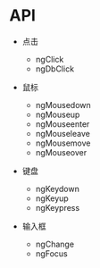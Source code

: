 # API
- 点击

    - ngClick
    - ngDbClick

- 鼠标

    - ngMousedown
    - ngMouseup
    - ngMouseenter
    - ngMouseleave
    - ngMousemove
    - ngMouseover

- 键盘

    - ngKeydown
    - ngKeyup
    - ngKeypress

- 输入框

    - ngChange
    - ngFocus
